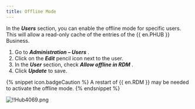 ```yaml
---
title: Offline Mode
---
```

In the ***Users*** section, you can enable the offline mode for specific users. This will allow a read-only cache of the entries of the {{ en.PHUB }} Business.  

1. Go to ***Administration – Users*** . 
1. Click on the ***Edit*** pencil icon next to the user. 
1. In the ***User*** section, check ***Allow offline in RDM*** . 
1. Click ***Update*** to save. 

{% snippet icon.badgeCaution %} 
A restart of {{ en.RDM }} may be needed to activate the offline mode. 
{% endsnippet %}
 
![!!Hub4069.png](https://webdevolutions.azureedge.net/docs/en/hub/Hub4069.png) 


